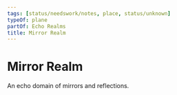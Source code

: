 ```yaml
---
tags: [status/needswork/notes, place, status/unknown]
typeOf: plane
partOf: Echo Realms
title: Mirror Realm
---
```


# Mirror Realm

An echo domain of mirrors and reflections. 